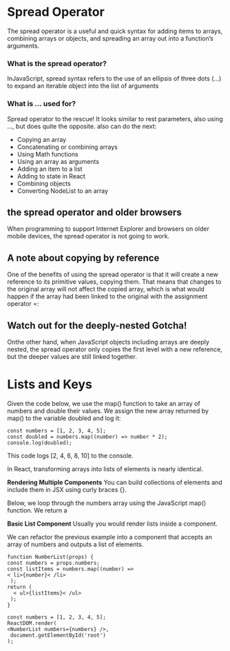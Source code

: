 # Spread Operator
The spread operator is a useful and quick syntax for adding items to arrays, combining arrays or objects, and spreading an array out into a function’s arguments.  

 ### What is the spread operator?
  
InJavaScript, spread syntax refers to the use of an ellipsis of three dots (…) to expand an iterable object into the list of arguments

### What is ... used for?
Spread operator to the rescue! It looks similar to rest parameters, also using ..., but does quite the opposite.
also can do the next: 
- Copying an array
- Concatenating or combining arrays
- Using Math functions
- Using an array as arguments
- Adding an item to a list
- Adding to state in React
- Combining objects
- Converting NodeList to an array

## the spread operator and older browsers
When programming to support Internet Explorer and browsers on older mobile devices, the spread operator is not going to work.

## A note about copying by reference
One of the benefits of using the spread operator is that it will create a new reference to its primitive values, copying them.
That means that changes to the original array will not affect the copied array, which is what would happen if the array had been linked to the original with the assignment operator =:
## Watch out for the deeply-nested Gotcha!
Onthe other hand, when JavaScript objects including arrays are deeply nested, the spread operator only copies the first level with a new reference, but the deeper values are still linked together.

# Lists and Keys
Given the code below, we use the map() function to take an array of numbers and double their values. We assign the new array returned by map() to the variable doubled and log it:

    const numbers = [1, 2, 3, 4, 5];
    const doubled = numbers.map((number) => number * 2);
    console.log(doubled);
This code logs [2, 4, 6, 8, 10] to the console.

In React, transforming arrays into lists of elements is nearly identical.

**Rendering Multiple Components**
You can build collections of elements and include them in JSX using curly braces {}.

Below, we loop through the numbers array using the JavaScript map() function. We return a


**Basic List Component**
Usually you would render lists inside a component.

We can refactor the previous example into a component that accepts an array of numbers and outputs a list of elements.

    function NumberList(props) {
    const numbers = props.numbers;
    const listItems = numbers.map((number) =>
    < li>{number}< /li>
     );
    return (
      < ul>{listItems}< /ul>
     );
    }

    const numbers = [1, 2, 3, 4, 5];
    ReactDOM.render(
    <NumberList numbers={numbers} />,
     document.getElementById('root')
    );  